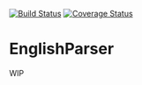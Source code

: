 [![Build Status](https://img.shields.io/travis/Klemek/EnglishParser.svg?style=popout)](https://travis-ci.org/Klemek/EnglishParser)
[![Coverage Status](https://img.shields.io/coveralls/github/Klemek/EnglishParser.svg)](https://coveralls.io/github/Klemek/EnglishParser?branch=master)

# EnglishParser

WIP
